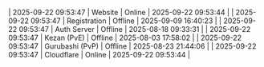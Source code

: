 | 2025-09-22 09:53:47 | Website | Online | 2025-09-22 09:53:44 |
| 2025-09-22 09:53:47 | Registration | Offline | 2025-09-09 16:40:23 |
| 2025-09-22 09:53:47 | Auth Server | Offline | 2025-08-18 09:33:31 |
| 2025-09-22 09:53:47 | Kezan (PvE) | Offline | 2025-08-03 17:58:02 |
| 2025-09-22 09:53:47 | Gurubashi (PvP) | Offline | 2025-08-23 21:44:06 |
| 2025-09-22 09:53:47 | Cloudflare | Online | 2025-09-22 09:53:44 |
